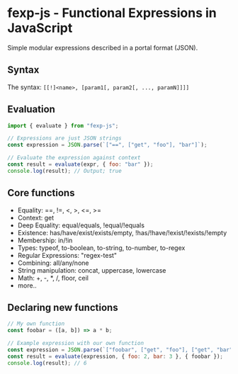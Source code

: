# fexp-js - Functional Expressions in JavaScript

Simple modular expressions described in a portal format (JSON).

## Syntax

The syntax:
`[[!]<name>, [param1[, param2[, ..., paramN]]]]`

## Evaluation

```javascript
import { evaluate } from "fexp-js";

// Expressions are just JSON strings
const expression = JSON.parse(`["==", ["get", "foo"], "bar"]`);

// Evaluate the expression against context
const result = evaluate(expr, { foo: "bar" });
console.log(result); // Output; true
```

## Core functions

- Equality: ==, !=, <, >, <=, >=
- Context: get
- Deep Equality: equal/equals, !equal/!equals
- Existence: has/have/exist/exists/empty, !has/!have/!exist/!exists/!empty
- Membership: in/!in
- Types: typeof, to-boolean, to-string, to-number, to-regex
- Regular Expressions: "regex-test"
- Combining: all/any/none
- String manipulation: concat, uppercase, lowercase
- Math: +, -, \*, /, floor, ceil
- more..

## Declaring new functions

```javascript
// My own function
const foobar = ([a, b]) => a * b;

// Example expression with our own function
const expression = JSON.parse(`["foobar", ["get", "foo"], ["get", "bar"]]`);
const result = evaluate(expression, { foo: 2, bar: 3 }, { foobar });
console.log(result); // 6
```

